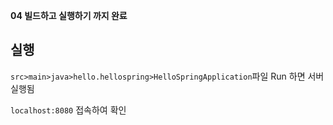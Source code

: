 **04 빌드하고 실행하기 까지 완료**



## 실행

`src>main>java>hello.hellospring>HelloSpringApplication`파일 Run 하면 서버 실행됨

`localhost:8080` 접속하여 확인

